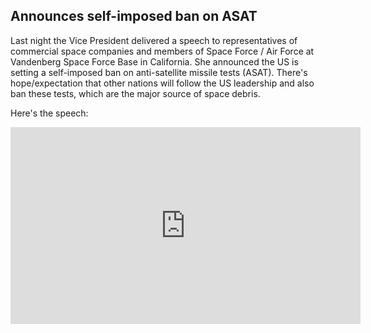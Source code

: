 ## Announces self-imposed ban on ASAT

Last night the Vice President delivered a speech to representatives of commercial space companies and members of Space Force / Air Force at Vandenberg Space Force Base in California. She announced the US is setting a self-imposed ban on anti-satellite missile tests (ASAT). There's hope/expectation that other nations will follow the US leadership and also ban these tests, which are the major source of space debris.

Here's the speech:

<iframe width="560" height="315" src="https://www.youtube.com/embed/G5MNpPQ-MQg?start=1142" title="YouTube video player" frameborder="0" allow="accelerometer; autoplay; clipboard-write; encrypted-media; gyroscope; picture-in-picture" allowfullscreen></iframe>
